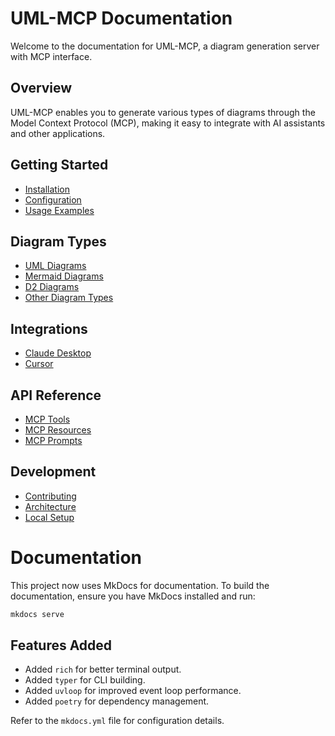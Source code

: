 # UML-MCP Documentation

Welcome to the documentation for UML-MCP, a diagram generation server with MCP interface.

## Overview

UML-MCP enables you to generate various types of diagrams through the Model Context Protocol (MCP), making it easy to integrate with AI assistants and other applications.

## Getting Started

- [Installation](installation.md)
- [Configuration](configuration.md)
- [Usage Examples](examples.md)

## Diagram Types

- [UML Diagrams](diagrams/uml.md)
- [Mermaid Diagrams](diagrams/mermaid.md)
- [D2 Diagrams](diagrams/d2.md)
- [Other Diagram Types](diagrams/other.md)

## Integrations

- [Claude Desktop](integrations/claude_desktop.md)
- [Cursor](integrations/cursor.md)

## API Reference

- [MCP Tools](api/tools.md)
- [MCP Resources](api/resources.md)
- [MCP Prompts](api/prompts.md)

## Development

- [Contributing](development/contributing.md)
- [Architecture](development/architecture.md)
- [Local Setup](development/local-setup.md)

# Documentation

This project now uses MkDocs for documentation. To build the documentation, ensure you have MkDocs installed and run:

```bash
mkdocs serve
```

## Features Added

- Added `rich` for better terminal output.
- Added `typer` for CLI building.
- Added `uvloop` for improved event loop performance.
- Added `poetry` for dependency management.

Refer to the `mkdocs.yml` file for configuration details.
